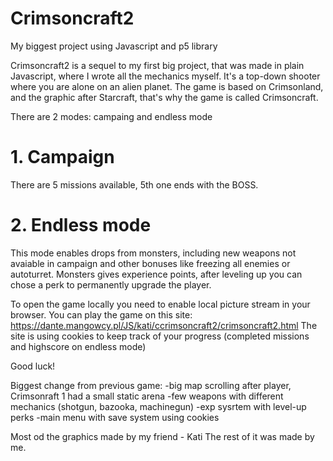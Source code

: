 # Crimsoncraft2
 My biggest project using Javascript and p5 library

Crimsoncraft2 is a sequel to my first big project, that was made in plain Javascript, where I wrote all the mechanics myself.
It's a top-down shooter where you are alone on an alien planet.
The game is based on Crimsonland, and the graphic after Starcraft, that's why the game is called Crimsoncraft.

There are 2 modes: campaing and endless mode

# 1. Campaign
There are 5 missions available, 5th one ends with the BOSS.

# 2. Endless mode
This mode enables drops from monsters, including new weapons not avaiable in campaign and other bonuses like freezing all enemies or autoturret.
Monsters gives experience points, after leveling up you can chose a perk to permanently upgrade the player.

To open the game locally you need to enable local picture stream in your browser.
You can play the game on this site: https://dante.mangowcy.pl/JS/kati/ccrimsoncraft2/crimsoncraft2.html
The site is using cookies to keep track of your progress (completed missions and highscore on endless mode)
 
Good luck!

Biggest change from previous game:
-big map scrolling after player, Crimsonraft 1 had a small static arena
-few weapons with different mechanics (shotgun, bazooka, machinegun)
-exp sysrtem with level-up perks
-main menu with save system using cookies

Most od the graphics made by my friend - Kati
The rest of it was made by me.
